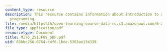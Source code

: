 ```yaml
---
content_type: resource
description: This resource contains information about introduction to semidefinite
  programming.
file: /media/https%3A/open-learning-course-data-rc.s3.amazonaws.com/6-251j-introduction-to-mathematical-programming-fall-2009/08bbc2660764c4f61bde5363ae134339_MIT6_251JF09_SDP.pdf
file_type: application/pdf
resourcetype: Document
title: MIT6_251JF09_SDP.pdf
uid: 08bbc266-0764-c4f6-1bde-5363ae134339
---
```

